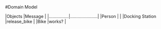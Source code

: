 #Domain Model

|Objects         |Message               |
|................|......................|
|Person          |                      |
|Docking Station |release_bike          |
|Bike            |works?                |
